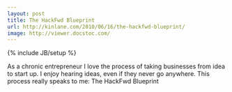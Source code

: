```yaml
---
layout: post
title: The HackFwd Blueprint
url: http://kinlane.com/2010/06/16/the-hackfwd-blueprint/
image: http://viewer.docstoc.com/
---
```

{% include JB/setup %}
<p>
     As a chronic entrepreneur I love the process of taking businesses from idea to start up. I enjoy hearing ideas, even if they never go anywhere. This process really speaks to me: The HackFwd Blueprint
</p>